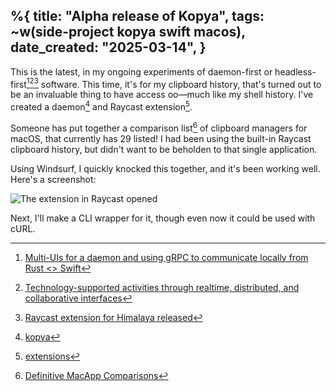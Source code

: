 %{
    title: "Alpha release of Kopya",
    tags: ~w(side-project kopya swift macos),
    date_created: "2025-03-14",
}
---
This is the latest, in my ongoing experiments of daemon-first or headless-first[^1][^2][^3] software. This time, it's for my clipboard history, that's turned out to be an invaluable thing to have access oo—much like my shell history. I've created a daemon[^5] and Raycast extension[^6].

Someone has put together a comparison list[^4] of clipboard managers for macOS, that currently has 29 listed! I had been using the built-in Raycast clipboard history, but didn't want to be beholden to that single application.

Using Windsurf, I quickly knocked this together, and it's been working well. Here's a screenshot:

![The extension in Raycast opened](/images/blog/kopya-raycast.png)

Next, I'll make a CLI wrapper for it, though even now it could be used with cURL.

[^1]: [Multi-UIs for a daemon and using gRPC to communicate locally from Rust <> Swift](multi-uis-for-a-daemon-and-using-grpc-to-communicate-locally-from-rust-swift)
[^2]: [Technology-supported activities through realtime, distributed, and collaborative interfaces](https://github.com/jesse-c/thesis)
[^3]: [Raycast extension for Himalaya released](raycast-extension-for-himalaya-released)
[^4]: [Definitive MacApp Comparisons](https://docs.google.com/spreadsheets/d/1JqyglRJXzxaj8OcQw9jHabxFUdsv9iWJXMPXcL7On0M/edit?gid=138343010#gid=138343010)
[^5]: [kopya](https://github.com/jesse-c/kopya)
[^6]: [extensions](https://github.com/jesse-c/extensions/tree/feat/add-kopya/extensions/kopya)
